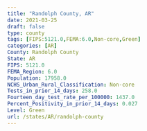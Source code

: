```yaml
---
title: "Randolph County, AR"
date: 2021-03-25
draft: false
type: county
tags: [FIPS:5121.0,FEMA:6.0,Non-core,Green]
categories: [AR]
County: Randolph County
State: AR
FIPS: 5121.0
FEMA_Region: 6.0
Population: 17958.0
NCHS_Urban_Rural_Classification: Non-core
Tests_in_prior_14_days: 258.0
Fourteen_day_test_rate_per_100000: 1437.0
Percent_Positivity_in_prior_14_days: 0.027
Level: Green
url: /states/AR/randolph-county
---
```



